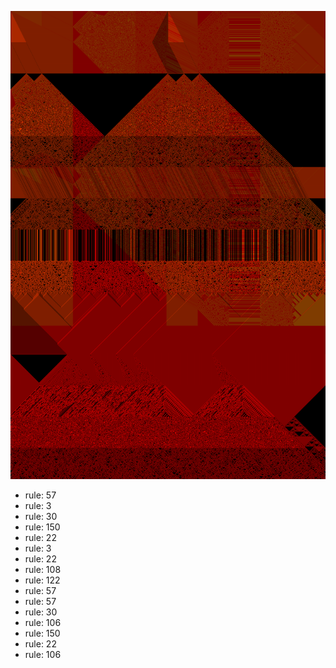 ![photo](./output.png) 
 * rule: 57
* rule: 3
* rule: 30
* rule: 150
* rule: 22
* rule: 3
* rule: 22
* rule: 108
* rule: 122
* rule: 57
* rule: 57
* rule: 30
* rule: 106
* rule: 150
* rule: 22
* rule: 106
